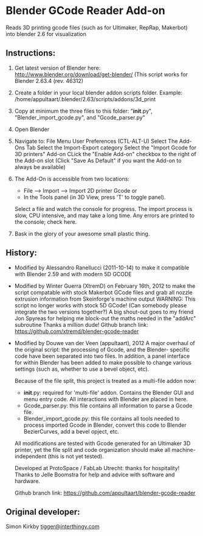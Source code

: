 Blender GCode Reader Add-on 
===========================
Reads 3D printing gcode files (such as for Ultimaker, RepRap, Makerbot) into blender 2.6 for visualization


Instructions:
-------------
1. Get latest version of Blender here: http://www.blender.org/download/get-blender/
   (This script works for Blender 2.63.4 (rev. 46312) 

2. Create a folder in your local blender addon scripts folder.
   Example: /home/appultaart/.blender/2.63/scripts/addons/3d_print

3. Copy at minimum the three files to this folder:
   "__init__.py", "Blender_import_gcode.py", and "Gcode_parser.py"
   
3. Open Blender

4. Navigate to:
	File Menu
	User Preferences (CTL-ALT-U)
	Select The Add-Ons Tab
    Select the Import-Export category
    Select the "Import Gcode for 3D printers" Add-on
	CLick the "Enable Add-on" checkbox to the right of the Add-on slot 
	(Click "Save As Default" if you want the Add-on to always be available)

4. The Add-On is accessible from two locations:
    - File --> Import --> Import 2D printer Gcode
    or
    - In the Tools panel (in 3D View, press 'T' to toggle panel).
    
    Select a file and watch the console for progress. The import process is slow, CPU intensive,  and may take a long time.
    Any errors are printed to the console; check here.

5. Bask in the glory of your awesome small plastic thing.



History:
--------
* Modified by Alessandro Ranellucci (2011-10-14)
  to make it compatible with Blender 2.59
  and with modern 5D GCODE

* Modified by Winter Guerra (XtremD) on February 16th, 2012
  to make the script compatable with stock Makerbot GCode files
  and grab all nozzle extrusion information from Skeinforge's machine output
  WARNING: This script no longer works with stock 5D GCode! (Can somebody please integrate the two versions together?)
  A big shout-out goes to my friend Jon Spyreas for helping me block-out the maths needed in the "addArc" subroutine
  Thanks a million dude!
  Github branch link: https://github.com/xtremd/blender-gcode-reader

* Modified by Douwe van der Veen (appultaart), 2012
  A major overhaul of the original script: the processing of Gcode, and the Blender-
  specific code have been separated into two files. In addition, a panel interface
  for within Blender has been added to make possible to change various settings 
  (such as, whether to use a bevel object, etc). 
  
  Because of the file split, this project is treated as a multi-file addon now:
    - __init__.py: required for 'multi-file' addon. Contains the Blender GUI and
                   menu entry code. All interactions with Blender are placed in here.
    - Gcode_parser.py: this file contains all information to parse a Gcode file. 
    - Blender_import_gcode.py: this file contains all tools needed to process 
                               imported Gcode in Blender, convert this code to 
                               Blender BezierCurves, add a bevel opject, etc.
                               
  All modifications are tested with Gcode generated for an Ultimaker 3D printer,
  yet the file split and code organization should make all machine-independent 
  (this is not yet tested).
  
  Developed at ProtoSpace / FabLab Utrecht: thanks for hospitality! 
  Thanks to Jelle Boomstra for help and advice with software and hardware.
  
  Github branch link: https://github.com/appultaart/blender-gcode-reader


Original developer:
-------------------
Simon Kirkby
tigger@interthingy.com
